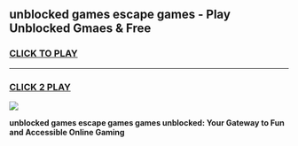 
## unblocked games escape games - Play Unblocked Gmaes & Free
<h3>
<a href="https://news.freeplayer.one?title=unblocked_games_escape_games&ref=16F">CLICK TO PLAY</a></h3>
<hr>

<h3>
<a href="https://news.freeplayer.one?title=unblocked_games_escape_games&ref=16F">CLICK 2 PLAY</a>
  
</h3>

<a href="https://news.freeplayer.one?title=unblocked_games_escape_games&ref=16F/"><img src="https://clearcache.store/games.png"></a>


**unblocked games escape games games unblocked: Your Gateway to Fun and Accessible Online Gaming**
